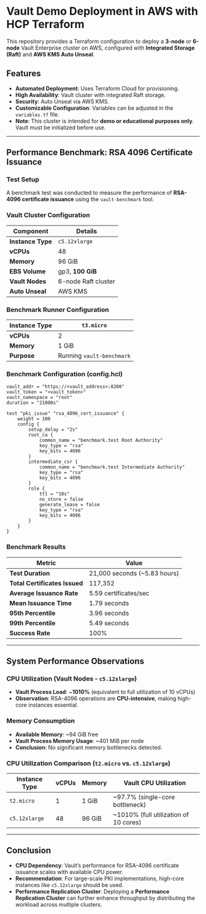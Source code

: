 # Vault Demo Deployment in AWS with HCP Terraform

This repository provides a Terraform configuration to deploy a **3-node** or **6-node** Vault Enterprise cluster on AWS, configured with **Integrated Storage (Raft)** and **AWS KMS Auto Unseal**.

## Features

- **Automated Deployment**: Uses Terraform Cloud for provisioning.
- **High Availability**: Vault cluster with integrated Raft storage.
- **Security**: Auto Unseal via AWS KMS.
- **Customizable Configuration**: Variables can be adjusted in the `variables.tf` file.
- **Note**: This cluster is intended for **demo or educational purposes only**. Vault must be initialized before use.

---

## Performance Benchmark: RSA 4096 Certificate Issuance

### Test Setup

A benchmark test was conducted to measure the performance of **RSA-4096 certificate issuance** using the `vault-benchmark` tool.

### Vault Cluster Configuration

| **Component**   | **Details**                                      |
|---------------|------------------------------------------------|
| **Instance Type**  | `c5.12xlarge` |
| **vCPUs**  | 48 |
| **Memory**  | 96 GiB |
| **EBS Volume**  | gp3, **100 GiB** |
| **Vault Nodes**  | 6-node Raft cluster |
| **Auto Unseal**  | AWS KMS |

### Benchmark Runner Configuration

| **Instance Type**  | `t3.micro` |
|--------------------|------------|
| **vCPUs**         | 2 |
| **Memory**        | 1 GiB |
| **Purpose**       | Running `vault-benchmark` |

### Benchmark Configuration (config.hcl)

```hcl
vault_addr = "https://<vault_address>:8200"
vault_token = "<vault_token>"
vault_namespace = "root"
duration = "21000s"

test "pki_issue" "rsa_4096_cert_issuance" {
    weight = 100
    config {
        setup_delay = "2s"
        root_ca {
            common_name = "benchmark.test Root Authority"
            key_type = "rsa"
            key_bits = 4096
        }
        intermediate_csr {
            common_name = "benchmark.test Intermediate Authority"
            key_type = "rsa"
            key_bits = 4096
        }
        role {
            ttl = "10s"
            no_store = false
            generate_lease = false
            key_type = "rsa"
            key_bits = 4096
        }
    }
}
```

### Benchmark Results

| **Metric**                      | **Value** |
|-----------------------------|--------|
| **Test Duration**           | 21,000 seconds (~5.83 hours) |
| **Total Certificates Issued** | 117,352 |
| **Average Issuance Rate**    | 5.59 certificates/sec |
| **Mean Issuance Time**       | 1.79 seconds |
| **95th Percentile**          | 3.96 seconds |
| **99th Percentile**          | 5.49 seconds |
| **Success Rate**             | 100% |

---

## System Performance Observations

### CPU Utilization (Vault Nodes - `c5.12xlarge`)

- **Vault Process Load**: ~**1010%** (equivalent to full utilization of 10 vCPUs)
- **Observation**: RSA-4096 operations are **CPU-intensive**, making high-core instances essential.

### Memory Consumption

- **Available Memory**: ~94 GiB free
- **Vault Process Memory Usage**: ~401 MiB per node
- **Conclusion**: No significant memory bottlenecks detected.

### CPU Utilization Comparison (`t2.micro` vs. `c5.12xlarge`)

| Instance Type  | vCPUs | Memory | Vault CPU Utilization           |
|---------------|-------|--------|--------------------------------|
| `t2.micro`    | 1     | 1 GiB  | ~97.7% (single-core bottleneck) |
| `c5.12xlarge` | 48    | 96 GiB | ~1010% (full utilization of 10 cores) |

---

## Conclusion

- **CPU Dependency**: Vault’s performance for RSA-4096 certificate issuance scales with available CPU power.
- **Recommendation**: For large-scale PKI implementations, high-core instances like `c5.12xlarge` should be used.
- **Performance Replication Cluster**: Deploying a **Performance Replication Cluster** can further enhance throughput by distributing the workload across multiple clusters.

